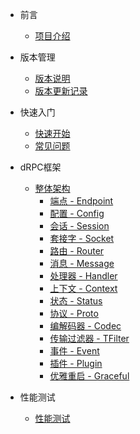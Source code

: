 * 前言

    * [项目介绍](README.md)

* 版本管理

    * [版本说明](versions.md)
    * [版本更新记录](changelog.md)

* 快速入门

    * [快速开始](overview.md)
    * [常见问题](questions.md)
    

* dRPC框架

  * [整体架构](drpc/diagram.md)
    * [端点 - Endpoint](drpc/endpoint.md)
    * [配置 - Config](drpc/config.md)
    * [会话 - Session](drpc/session.md)
    * [套接字 - Socket](drpc/socket.md)
    * [路由 - Router](drpc/router.md)
    * [消息 - Message](drpc/message.md)
    * [处理器 - Handler](drpc/handler.md)
    * [上下文 - Context](drpc/context.md)
    * [状态 - Status](drpc/status.md)
    * [协议 - Proto](drpc/proto.md)
    * [编解码器 - Codec](drpc/codec.md)
    * [传输过滤器 - TFilter](drpc/tfilter.md)
    * [事件 - Event](drpc/event.md)
    * [插件 - Plugin](drpc/plugin.md)
    * [优雅重启 - Graceful](drpc/graceful.md)


* 性能测试

  * [性能测试](benchmark.md)


  